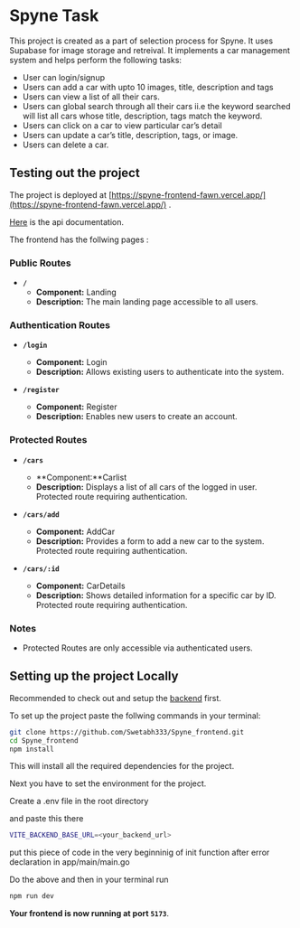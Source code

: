 # Spyne Task

This project is created as a part of selection process for Spyne. It uses Supabase for image storage and retreival. It implements a car management system and helps perform the following tasks:

- User can login/signup
- Users can add a car with upto 10 images, title, description and tags
- Users can view a list of all their cars.
- Users can global search through all their cars ii.e the keyword searched will list all cars whose
title, description, tags match the keyword.
- Users can click on a car to view particular car’s detail
- Users can update a car’s title, description, tags, or image.
- Users can delete a car.

## Testing out the project

The project is deployed at [https://spyne-frontend-fawn.vercel.app/](https://spyne-frontend-fawn.vercel.app/) .

[Here](https://app.swaggerhub.com/apis-docs/SWETABHSHREYAM333/Makerble/1.0) is the api documentation.



The frontend has the follwing pages :

### Public Routes

- **`/`**
  - **Component:** Landing
  - **Description:** The main landing page accessible to all users.

### Authentication Routes

- **`/login`**

  - **Component:** Login
  - **Description:** Allows existing users to authenticate into the system.

- **`/register`**
  - **Component:** Register
  - **Description:** Enables new users to create an account.

### Protected Routes

- **`/cars`**

  - **Component:**Carlist
  - **Description:** Displays a list of all cars of the logged in user. Protected route requiring authentication.

- **`/cars/add`**

  - **Component:** AddCar
  - **Description:** Provides a form to add a new car to the system. Protected route requiring authentication.

- **`/cars/:id`**

  - **Component:** CarDetails
  - **Description:** Shows detailed information for a specific car by ID. Protected route requiring authentication.


### Notes

- Protected Routes are only accessible via authenticated users.

## Setting up the project Locally

Recommended to check out and setup the [backend](https://github.com/Swetabh333/Spyne_backend) first. 

To set up the project paste the follwing commands in your terminal:

```bash
git clone https://github.com/Swetabh333/Spyne_frontend.git
cd Spyne_frontend
npm install
```

This will install all the required dependencies for the project.

Next you have to set the environment for the project.

Create a .env file in the root directory

and paste this there

```bash
VITE_BACKEND_BASE_URL=<your_backend_url>
```


put this piece of code in the very beginninig of init function after error declaration in app/main/main.go


Do the above and then in your terminal run

```bash
npm run dev
```



**Your frontend is now running at port `5173`**.


